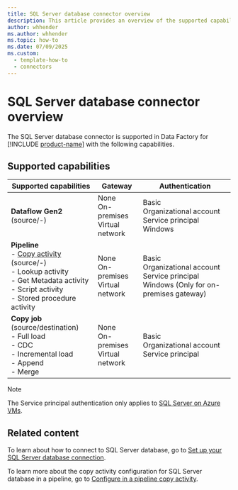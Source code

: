 ```yaml
---
title: SQL Server database connector overview
description: This article provides an overview of the supported capabilities of the SQL Server database connector.
author: whhender
ms.author: whhender
ms.topic: how-to
ms.date: 07/09/2025
ms.custom:
  - template-how-to
  - connectors
---
```


# SQL Server database connector overview

The SQL Server database connector is supported in Data Factory for [!INCLUDE [product-name](../includes/product-name.md)] with the following capabilities.

## Supported capabilities

| Supported capabilities                                                                 | Gateway                        | Authentication   |
|----------------------------------------------------------------------------------------|--------------------------------|------------------|
| **Dataflow Gen2** (source/-)                                                 | None<br> On-premises<br> Virtual network | Basic<br> Organizational account<br> Service principal<br> Windows |
| **Pipeline** <br>- [Copy activity](connector-sql-server-copy-activity.md) (source/-)<br>- Lookup activity<br>- Get Metadata activity<br>- Script activity<br>- Stored procedure activity | None<br> On-premises<br> Virtual network | Basic<br> Organizational account<br> Service principal <br>Windows (Only for on-premises gateway) |
| **Copy job** (source/destination)  <br>- Full load<br>- CDC<br>- Incremental load<br>- Append<br>- Merge | None<br> On-premises<br> Virtual network |  Basic<br> Organizational account<br> Service principal|

> [!NOTE]
> The Service principal authentication only applies to [SQL Server on Azure VMs](/azure/azure-sql/virtual-machines).

## Related content

To learn about how to connect to SQL Server database, go to [Set up your SQL Server database connection](connector-sql-server-database.md).

To learn more about the copy activity configuration for SQL Server database in a pipeline, go to [Configure in a pipeline copy activity](connector-sql-server-copy-activity.md).
